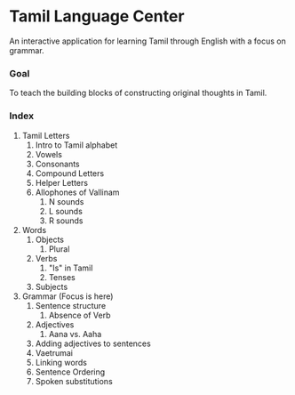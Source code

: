 # Tamil Language Center
An interactive application for learning Tamil through English with a focus on grammar.

### Goal
To teach the building blocks of constructing original thoughts in Tamil. 

### Index
1. Tamil Letters
    1. Intro to Tamil alphabet
    1. Vowels
    1. Consonants
    1. Compound Letters
    1. Helper Letters
    1. Allophones of Vallinam
        1. N sounds
        1. L sounds
        1. R sounds
1. Words
    1. Objects
        1. Plural
    1. Verbs
        1. "Is" in Tamil
        1. Tenses
    1. Subjects
1. Grammar (Focus is here)
    1. Sentence structure
        1. Absence of Verb
    1. Adjectives
        1. Aana vs. Aaha
    1. Adding adjectives to sentences
    1. Vaetrumai
    1. Linking words
    1. Sentence Ordering
    1. Spoken substitutions